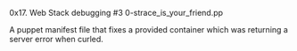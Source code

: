 0x17. Web Stack debugging #3 0-strace_is_your_friend.pp

A puppet manifest file that fixes a provided container which was returning a server error when curled.
